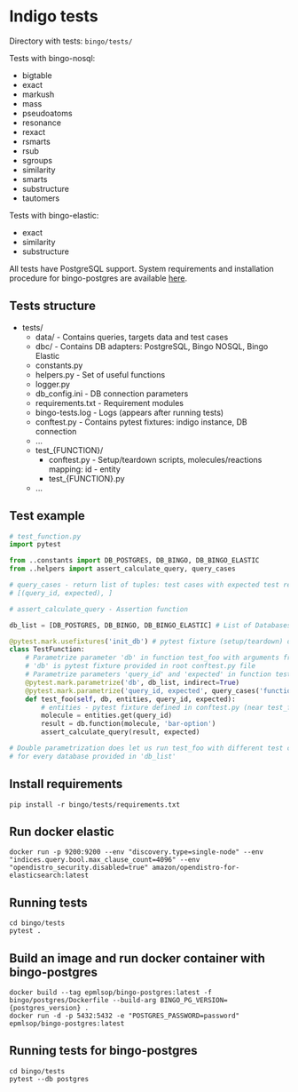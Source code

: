 # Indigo tests #

Directory with tests: `bingo/tests/`

Tests with bingo-nosql:
 * bigtable
 * exact
 * markush
 * mass
 * pseudoatoms
 * resonance
 * rexact
 * rsmarts
 * rsub
 * sgroups
 * similarity
 * smarts
 * substructure
 * tautomers

Tests with bingo-elastic:
 * exact
 * similarity
 * substructure

All tests have PostgreSQL support.
System requirements and installation procedure for bingo-postgres are available [here](/bingo/postgres/README.md).

## Tests structure ##
* tests/
  - data/ - Contains queries, targets data and test cases
  - dbc/ - Contains DB adapters: PostgreSQL, Bingo NOSQL, Bingo Elastic
  - constants.py 
  - helpers.py - Set of useful functions
  - logger.py 
  - db_config.ini - DB connection parameters  
  - requirements.txt - Requirement modules
  - bingo-tests.log - Logs (appears after running tests)
  - conftest.py - Contains pytest fixtures: indigo instance, DB connection
  - ...
  - test_{FUNCTION}/
    * conftest.py - Setup/teardown scripts, molecules/reactions mapping: id - entity  
    * test_{FUNCTION}.py  
  - ...
   
## Test example ##


```python
# test_function.py
import pytest

from ..constants import DB_POSTGRES, DB_BINGO, DB_BINGO_ELASTIC
from ..helpers import assert_calculate_query, query_cases

# query_cases - return list of tuples: test cases with expected test result. 
# [(query_id, expected), ]

# assert_calculate_query - Assertion function

db_list = [DB_POSTGRES, DB_BINGO, DB_BINGO_ELASTIC] # List of Databases we run tests in 

@pytest.mark.usefixtures('init_db') # pytest fixture (setup/teardown) defined in coftest.py (near test_function.py)
class TestFunction:
    # Parametrize parameter 'db' in function test_foo with arguments from 'db_list', so the function will run with different 'db' values
    # 'db' is pytest fixture provided in root conftest.py file
    # Parametrize parameters 'query_id' and 'expected' in function test_foo with query_cases, so the function will run with different 'query_id' and 'expected' values
    @pytest.mark.parametrize('db', db_list, indirect=True)
    @pytest.mark.parametrize('query_id, expected', query_cases('function'))
    def test_foo(self, db, entities, query_id, expected):
        # entities - pytest fixture defined in conftest.py (near test_function.py)
        molecule = entities.get(query_id)
        result = db.function(molecule, 'bar-option')
        assert_calculate_query(result, expected)

# Double parametrization does let us run test_foo with different test cases 
# for every database provided in 'db_list'    
```
   

## Install requirements ##
```shell
pip install -r bingo/tests/requirements.txt
``` 


## Run docker elastic ##

```shell
docker run -p 9200:9200 --env "discovery.type=single-node" --env "indices.query.bool.max_clause_count=4096" --env "opendistro_security.disabled=true" amazon/opendistro-for-elasticsearch:latest
```


## Running tests ##
```shell
cd bingo/tests
pytest .
```


## Build an image and run docker container with bingo-postgres ##

```shell
docker build --tag epmlsop/bingo-postgres:latest -f bingo/postgres/Dockerfile --build-arg BINGO_PG_VERSION={postgres_version} . 
docker run -d -p 5432:5432 -e "POSTGRES_PASSWORD=password" epmlsop/bingo-postgres:latest
```


## Running tests for bingo-postgres ##
```shell
cd bingo/tests
pytest --db postgres
```
